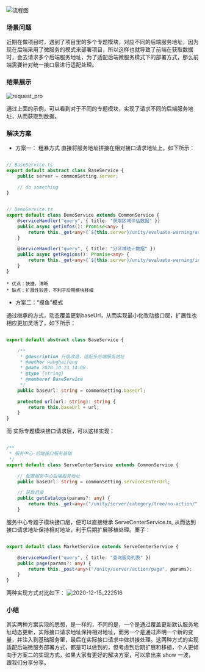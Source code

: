 ![流程图](https://cdn.jsdelivr.net/gh/whf605319646/image_store/assets/blog/流程图.png)

### 场景问题
   近期在做项目时，遇到了项目里的多个专题模块，对应不同的后端服务地址，因为现在后端采用了微服务的模式来部署项目，所以这样也就导致了前端在获取数据时，会去请求多个后端服务地址，为了适配后端微服务模式下的部署方式，那么前端需要针对统一接口层进行适配处理。

### 结果展示
![request_pro](https://cdn.jsdelivr.net/gh/whf605319646/image_store/assets/blog/request_pro.gif)


通过上面的示例，可以看到对于不同的专题模块，实现了请求不同的后端服务地址，从而获取到数据。

### 解决方案

* 方案一： 粗暴方式
  直接将服务地址拼接在相对接口请求地址上，如下所示：

```typescript

// BaseService.ts
export default abstract class BaseService {
    public server = commonSetting.server;
    
    // do something 
}
```

```typescript

// DemoService.ts
export default class DemoService extends CommonService {
    @serviceHandler("query", { title: "获取区域评估数据" })
    public async getInfos(): Promise<any> {
        return this._get<any>(`${this.server}/unity/evaluate-warning/area-evaluate`);
    }

    @serviceHandler("query", { title: "分区域统计数据" })
    public async getRegions(): Promise<any> {
        return this._get<any>(`${this.server}/unity/evaluate-warning/indicator-evaluate/reigon`);
    }
}

```
    * 优点：快捷，清晰
    * 缺点：扩展性较差，不利于后期模块移植

* 方案二：“摸鱼”模式

通过继承的方式，动态覆盖更新baseUrl，从而实现最小化改动接口层，扩展性也相应更加灵活了，如下所示：

```typescript

export default abstract class BaseService {

    /**
     * @description 升级改造，适配多后端服务地址
     * @author wanghaifeng
     * @date 2020.10.23 14:08
     * @type {string}
     * @memberof BaseService
     */
    public baseUrl: string = commonSetting.baseUrl;

    protected url(url: string): string {
        return this.baseUrl + url;
    }
}
```
而 实际专题模块接口请求层，可以这样实现：

```typescript

/**
 * 服务中心-后端接口服务基础
 */
export default class ServeCenterService extends CommonService {

    // 配置服务中心后端服务地址
    public baseUrl: string = commonSetting.serviceCenterUrl;

    // 获取目录
    public getCatalogs(params?: any) {
        return this._get<any>("/unity/server/category/tree/no-action/", { params: { ...params } });
    }

```

服务中心专题子模块接口层，便可以直接继承 ServeCenterService.ts, 从而达到 接口请求地址保持相对地址，利于后期扩展移植处理。栗子：

```typescript

export default class MarketService extends ServeCenterService {

    @serviceHandler("query", { title: "查询服务列表" })
    public page(params?: any) {
        return this._post<any>("/unity/server/action/page", params);
    }
}

```

两种实现方式对比如下：
![2020-12-15_222516](https://cdn.jsdelivr.net/gh/whf605319646/image_store/assets/blog/2020-12-15_222516.png)

### 小结

其实两种方案实现的思想，是一样的，不同的是，一个是通过覆盖更新默认服务地址动态更新，实际接口请求地址保持相对地址，而另一个是通过声明一个新的变量，并注入到基础服务里，最后在实际接口请求中做拼接处理。这两种方式的实现适配后端微服务部署方式，都是可以做到的，但考虑到后期扩展和移植，个人更倾向于方案二的实现方式，如果大家有更好的解决方案，可以拿出来 show 一波，跟我们分享分享。